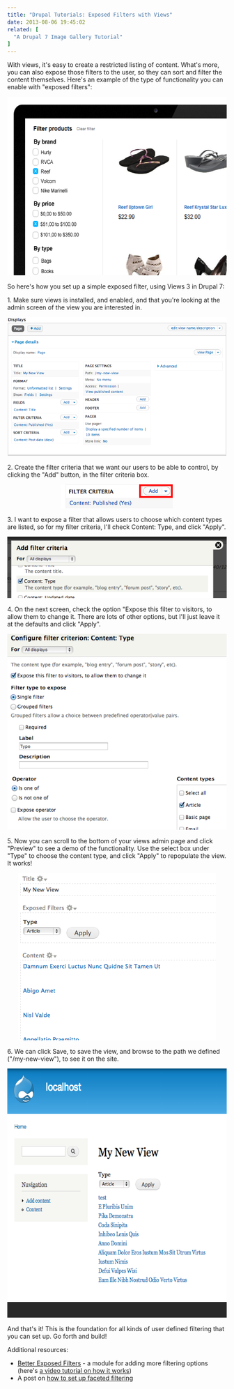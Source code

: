 ```yaml
---
title: "Drupal Tutorials: Exposed Filters with Views"
date: 2013-08-06 19:45:02
related: [
  "A Drupal 7 Image Gallery Tutorial"
]
---
```


With views, it's easy to create a restricted listing of content. What's more, you can also expose those filters to the user, so they can sort and filter the content themselves. Here's an example of the type of functionality you can enable with "exposed filters":

<img alt="Filtered results for shoes." src="/assets/images/faceted-search-filters-and-sorting-options-for-sitefinity-ecommerce.png" style="width: 590px; height: 410px;" />

So here's how you set up a simple exposed filter, using Views 3 in Drupal 7:

<p>
  1. Make sure views is installed, and enabled, and that you're looking at the admin screen of the view you are interested in.
</p>

<p style="text-align: center;">
  <img alt="" src="/assets/images/drupal_views_admin.png"  />
</p>

<p>
  2. Create the filter criteria that we want our users to be able to control, by clicking the "Add" button, in the filter criteria box.
</p>

<p style="text-align: center;">
  <img alt="" src="/assets/images/drupal_filter_criteria_2_1.png" />
</p>

<p>
  3. I want to expose a filter that allows users to choose which content types are listed, so for my filter criteria, I'll check Content: Type, and click "Apply".
</p>

<p style="text-align: center;">
  <img alt="" src="/assets/images/drupal_filter_criteria_1.png" />
</p>

<p>
  4. On the next screen, check the option "Expose this filter to visitors, to allow them to change it. There are lots of other options, but I'll just leave it at the defaults and click "Apply".
</p>

<p style="text-align: center;">
  <img alt="" src="/assets/images/drupal_exposed_views_1.png" />
</p>

<p>
  5. Now you can scroll to the bottom of your views admin page and click "Preview" to see a demo of the functionality. Use the select box under "Type" to choose the content type, and click "Apply" to repopulate the view. It works!
</p>

<p class="p1" style="text-align: center;">
  <img alt="" src="/assets/images/drupal_exposed_views_2.png" style="width: 454px; height: 384px;" />
</p>

<p>
  6. We can click Save, to save the view, and browse to the path we defined ("/my-new-view"), to see it on the site.
</p>

<p style="text-align: center;">
  <img alt="A basic example of Drupal exposed views." src="/assets/images/drupal_exposed_views_example.png" style="width: 627px; height: 572px;" />
</p>

And that's it! This is the foundation for all kinds of user defined filtering that you can set up. Go forth and build!

Additional resources:

* <a href="https://drupal.org/project/better_exposed_filters">Better Exposed Filters</a> - a module for adding more filtering options (here's <a href="http://codekarate.com/daily-dose-of-drupal/drupal-7-better-exposed-filters">a video tutorial on how it works</a>)
* A post on <a href="http://envisioninteractive.com/drupal/drupal-7-views-with-faceted-filters-without-apachesolr/">how to set up faceted filtering</a>
